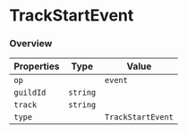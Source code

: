 # TrackStartEvent

### Overview

| Properties | Type     | Value             |
| ---------- | -------- | ----------------- |
| `op`       |          | `event`           |
| `guildId`  | `string` |                   |
| `track`    | `string` |                   |
| `type`     |          | `TrackStartEvent` |
